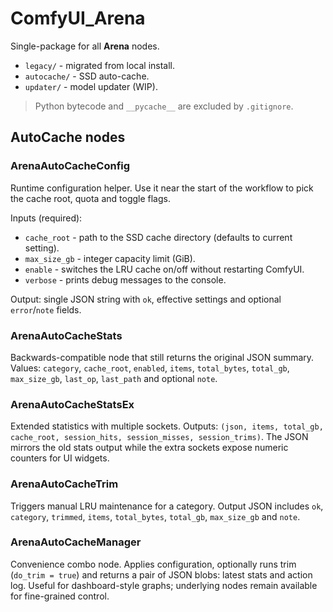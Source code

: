 ﻿# ComfyUI_Arena

Single-package for all **Arena** nodes.

- `legacy/` - migrated from local install.
- `autocache/` - SSD auto-cache.
- `updater/` - model updater (WIP).

> Python bytecode and `__pycache__` are excluded by `.gitignore`.

## AutoCache nodes

### ArenaAutoCacheConfig

Runtime configuration helper. Use it near the start of the workflow to pick the cache root, quota and toggle flags.

Inputs (required):

- `cache_root` - path to the SSD cache directory (defaults to current setting).
- `max_size_gb` - integer capacity limit (GiB).
- `enable` - switches the LRU cache on/off without restarting ComfyUI.
- `verbose` - prints debug messages to the console.

Output: single JSON string with `ok`, effective settings and optional `error`/`note` fields.

### ArenaAutoCacheStats

Backwards-compatible node that still returns the original JSON summary. Values: `category`, `cache_root`, `enabled`, `items`, `total_bytes`, `total_gb`, `max_size_gb`, `last_op`, `last_path` and optional `note`.

### ArenaAutoCacheStatsEx

Extended statistics with multiple sockets. Outputs: `(json, items, total_gb, cache_root, session_hits, session_misses, session_trims)`. The JSON mirrors the old stats output while the extra sockets expose numeric counters for UI widgets.

### ArenaAutoCacheTrim

Triggers manual LRU maintenance for a category. Output JSON includes `ok`, `category`, `trimmed`, `items`, `total_bytes`, `total_gb`, `max_size_gb` and `note`.

### ArenaAutoCacheManager

Convenience combo node. Applies configuration, optionally runs trim (`do_trim = true`) and returns a pair of JSON blobs: latest stats and action log. Useful for dashboard-style graphs; underlying nodes remain available for fine-grained control.

